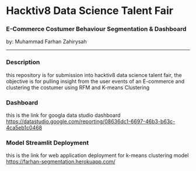 # Hacktiv8 Data Science Talent Fair
### E-Commerce Costumer Behaviour Segmentation & Dashboard

by: Muhammad Farhan Zahirysah

---
### Description
this repository is for submission into hacktiv8 data science talent fair, the objective 
is for pulling insight from the user events of an E-commerce and clustering the costumer using RFM and K-means Clustering

### Dashboard
this is the link for googla data studio dashboard
https://datastudio.google.com/reporting/08636dc1-6697-46b3-b63c-4ca5eb1c0468

### Model Streamlit Deployment
this is the link for web application deployment for k-means clustering model
https://farhan-segmentation.herokuapp.com/